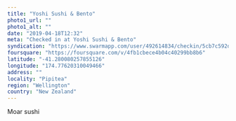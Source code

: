 ```yaml
---
title: "Yoshi Sushi & Bento"
photo1_url: ""
photo1_alt: ""
date: "2019-04-18T12:32"
meta: "Checked in at Yoshi Sushi & Bento"
syndication: "https://www.swarmapp.com/user/492614834/checkin/5cb7c592d9a6e6002bdb52fb"
foursquare: "https://foursquare.com/v/4fb1cbece4b04c40299bb8b6"
latitude: "-41.280080257855126"
longitude: "174.77620310049466"
address: ""
locality: "Pipitea"
region: "Wellington"
country: "New Zealand"
---
```

Moar sushi
